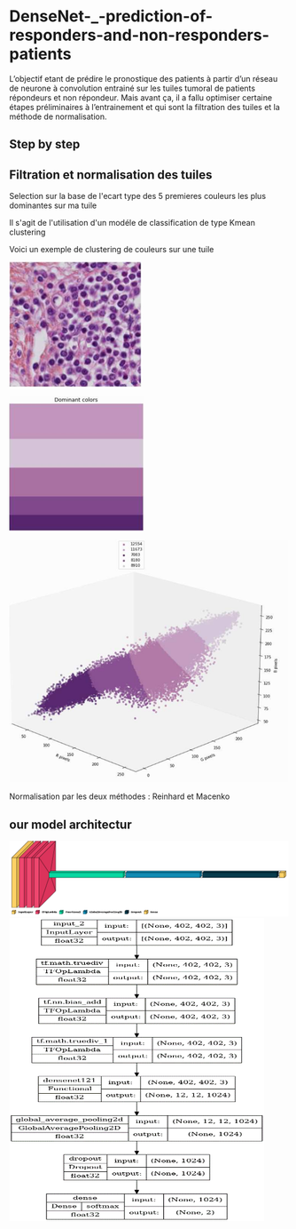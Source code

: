 # DenseNet-_-prediction-of-responders-and-non-responders-patients

L’objectif etant de prédire le pronostique des patients à partir d’un réseau de neurone à convolution entrainé sur les tuiles tumoral de patients répondeurs et non répondeur. Mais avant ça, il a fallu optimiser certaine étapes préliminaires à l’entrainement et qui sont la filtration des tuiles et la méthode de normalisation.

## Step by step 
## Filtration et normalisation des tuiles
Selection sur la base de l'ecart type des 5 premieres couleurs les plus dominantes sur ma tuile

Il s'agit de l'utilisation d'un modéle de classification de type Kmean clustering

Voici un exemple de clustering de couleurs sur une tuile

![Image of aciduino on protoboard](https://github.com/dinaOuahbi/DenseNet-_-prediction-of-responders-and-non-responders-patients/blob/main/tile_example.png)

![Image of aciduino on protoboard](https://github.com/dinaOuahbi/DenseNet-_-prediction-of-responders-and-non-responders-patients/blob/main/kmean_clustering_tile.png)

![Image of aciduino on protoboard](https://github.com/dinaOuahbi/DenseNet-_-prediction-of-responders-and-non-responders-patients/blob/main/kmean_clustering_scatter.png)

Normalisation par les deux méthodes : Reinhard et Macenko 

## our model architectur 
![Image of aciduino on protoboard](https://github.com/dinaOuahbi/DenseNet-_-prediction-of-responders-and-non-responders-patients/blob/main/densenet_arch.png)
![Image of aciduino on protoboard](https://github.com/dinaOuahbi/DenseNet-_-prediction-of-responders-and-non-responders-patients/blob/main/densenet_arch_details.png)

